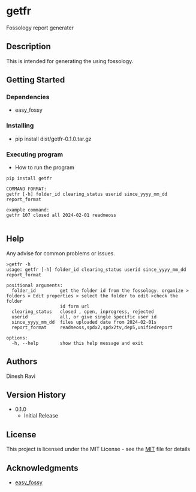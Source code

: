 # getfr

Fossology report generater

## Description

This is intended for generating the  using fossology.

## Getting Started

### Dependencies

- easy_fossy

### Installing

- pip install dist/getfr-0.1.0.tar.gz

### Executing program

- How to run the program

```
pip install getfr

COMMAND FORMAT:
getfr [-h] folder_id clearing_status userid since_yyyy_mm_dd report_format

example command:
getfr 107 closed all 2024-02-01 readmeoss


```

## Help

Any advise for common problems or issues.

```
>getfr -h
usage: getfr [-h] folder_id clearing_status userid since_yyyy_mm_dd report_format

positional arguments:
  folder_id         get the folder id from the fossology. organize > folders > Edit properties > select the folder to edit >check the folder    
                    id form url
  clearing_status   closed , open, inprogress, rejected
  userid            all, or give single specific user id
  since_yyyy_mm_dd  files uploaded date from 2024-02-01s
  report_format     readmeoss,spdx2,spdx2tv,dep5,unifiedreport

options:
  -h, --help        show this help message and exit

```

## Authors

Dinesh Ravi

## Version History

- 0.1.0
  - Initial Release

## License

This project is licensed under the MIT License - see the [MIT](LICENSE) file for details

## Acknowledgments

- [easy_fossy](https://pypi.org/project/easy-fossy)

